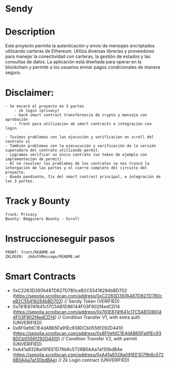 # Sendy

# Description
Este proyecto permite la autenticación y envío de mensajes encriptados utilizando carteras de Ethereum. Utiliza diversas librerías y proveedores para manejar la conectividad con carteras, la gestión de estados y las consultas de datos. La aplicación está diseñada para operar en la blockchain y permite a los usuarios enviar pagos condicionales de manera segura.

# Disclaimer: 
    - Se encaró el proyecto en 3 partes 
        - zk login (privacy)
        - back smart contract transferencia de crypto y mensaje con aprobación 
        - front para utilizacion de smart contracts e integracion con login

    - Tuvimos problemas con las ejecución y verificacion en scroll del contrato v1 
    - También problemas con la ejecucución y verificación de la versión superadora del contrato utilizando permit.
    - Logramos verificar un único contrato (un token de ejemplo con implementecion de permit)
    - Al no resolver los problemas de los contratos se nos truncó la intergación de las partes y el cierre completo del circuito del proyecto. 
    - Queda pendiente, fix del smart contract principal, e integración de las 3 partes.

# Track y Bounty
    Track: Privacy
    Bounty: Begginers Bounty - Scroll

# Instruccioneseguir pasos 
    FRONT: front/README.md
    ZKLOGIN:  zkAuthMessage/README.md
# Smart Contracts

 - 0xC2283D397A487D827D780ceB2C55418284bBD702 (https://sepolia.scrollscan.com/address/0xC2283D397A487D827D780ceB2C55418284bBD702) // Sendy Token (VERIFIED)
 - 0x761E874f641c17C5AB1D86144F03F902f4edCD14 (https://sepolia.scrollscan.com/address/0x761E874f641c17C5AB1D86144F03F902f4edCD14) // Condition Transfer V1, with extra auth (UNVERIFIED)
 - 0x8F0efdC1E4dAB65Fa91Ec938DCb0556f292D4410 (https://sepolia.scrollscan.com/address/0x8F0efdC1E4dAB65Fa91Ec938DCb0556f292D4410) // Condition Transfer V2, with permit (UNVERIFIED)
 - 0xA41a9328a091EE1D79b6c5726B0AAa7af30bdBAe (https://sepolia.scrollscan.com/address/0xA41a9328a091EE1D79b6c5726B0AAa7af30bdBAe) // Zk Login contract (UNVERIFIED)